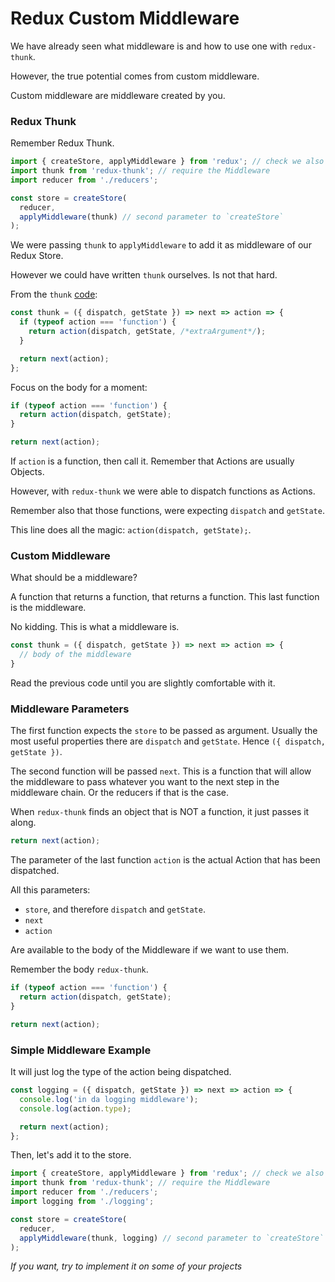 # Redux Custom Middleware

We have already seen what middleware is and how to use one with `redux-thunk`.

However, the true potential comes from custom middleware.

Custom middleware are middleware created by you.

### Redux Thunk

Remember Redux Thunk.

```javascript
import { createStore, applyMiddleware } from 'redux'; // check we also require `applyMiddleware`
import thunk from 'redux-thunk'; // require the Middleware
import reducer from './reducers';

const store = createStore(
  reducer,
  applyMiddleware(thunk) // second parameter to `createStore`
);
```

We were passing `thunk` to `applyMiddleware` to add it as middleware of our Redux Store.

However we could have written `thunk` ourselves. Is not that hard.

From the `thunk` [code](https://github.com/gaearon/redux-thunk/blob/master/src/index.js):

```javascript
const thunk = ({ dispatch, getState }) => next => action => {
  if (typeof action === 'function') {
    return action(dispatch, getState, /*extraArgument*/);
  }

  return next(action);
};
```

Focus on the body for a moment:

```javascript
if (typeof action === 'function') {
  return action(dispatch, getState);
}

return next(action);
```

If `action` is a function, then call it. Remember that Actions are usually Objects.

However, with `redux-thunk` we were able to dispatch functions as Actions.

Remember also that those functions, were expecting `dispatch` and `getState`.

This line does all the magic: `action(dispatch, getState);`.

### Custom Middleware

What should be a middleware?

A function that returns a function, that returns a function. This last function is the middleware.

No kidding. This is what a middleware is.

```javascript
const thunk = ({ dispatch, getState }) => next => action => {
  // body of the middleware
}
```

Read the previous code until you are slightly comfortable with it.

### Middleware Parameters

The first function expects the `store` to be passed as argument. Usually the most useful properties there are `dispatch` and `getState`. Hence `({ dispatch, getState })`.

The second function will be passed `next`. This is a function that will allow the middleware to pass whatever you want to the next step in the middleware chain. Or the reducers if that is the case.

When `redux-thunk` finds an object that is NOT a function, it just passes it along.

```javascript
return next(action);
```

The parameter of the last function `action` is the actual Action that has been dispatched.

All this parameters:

- `store`, and therefore `dispatch` and `getState`.
- `next`
- `action`

Are available to the body of the Middleware if we want to use them.

Remember the body `redux-thunk`.

```javascript
if (typeof action === 'function') {
  return action(dispatch, getState);
}

return next(action);
```

### Simple Middleware Example

It will just log the type of the action being dispatched.

```javascript
const logging = ({ dispatch, getState }) => next => action => {
  console.log('in da logging middleware');
  console.log(action.type);

  return next(action);
};
```

Then, let's add it to the store.

```javascript
import { createStore, applyMiddleware } from 'redux'; // check we also require `applyMiddleware`
import thunk from 'redux-thunk'; // require the Middleware
import reducer from './reducers';
import logging from './logging';

const store = createStore(
  reducer,
  applyMiddleware(thunk, logging) // second parameter to `createStore`
);
```

*If you want, try to implement it on some of your projects*

